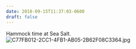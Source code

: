 ```yaml
---
date: 2018-09-15T11:37:03-0600
draft: false
---
```


Hammock time at Sea Salt. ![C77FB012-2CC1-4FB1-AB05-2B62F08C3364.jpg](http://ianwhitney.micro.blog/uploads/2018/0816257280.jpg)

